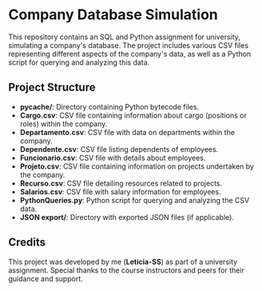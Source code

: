 # Company Database Simulation

This repository contains an SQL and Python assignment for university, simulating a company's database. The project includes various CSV files representing different aspects of the company's data, as well as a Python script for querying and analyzing this data.

## Project Structure

- **__pycache__/**: Directory containing Python bytecode files.
- **Cargo.csv**: CSV file containing information about cargo (positions or roles) within the company.
- **Departamento.csv**: CSV file with data on departments within the company.
- **Dependente.csv**: CSV file listing dependents of employees.
- **Funcionario.csv**: CSV file with details about employees.
- **Projeto.csv**: CSV file containing information on projects undertaken by the company.
- **Recurso.csv**: CSV file detailing resources related to projects.
- **Salarios.csv**: CSV file with salary information for employees.
- **PythonQueries.py**: Python script for querying and analyzing the CSV data.
- **JSON export/**: Directory with exported JSON files (if applicable).

## Credits

This project was developed by me (**Leticia-SS**) as part of a university assignment. Special thanks to the course instructors and peers for their guidance and support.

